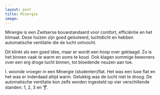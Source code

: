 ```yaml
---
layout: post
title: Minergie
image:
---
```


Minergie is een Zwitserse bouwstandaard voor comfort, efficiëntie en het klimaat. Deze huizen zijn goed geïsoleerd, luchtdicht en hebben automatische ventilatie die de lucht ontvocht.

Dit klinkt als een goed idee, maar er wordt een hoop over geklaagd. Zo is het binnen vaak te warm en soms te koud. Ook klagen sommige bewoners over een erg droge lucht binnen, tot bloedende neuzen aan toe.

I. woonde vroeger in een Minergie (studenten)flat. Het was een luxe flat en het was er inderdaad altijd warm. Gelukkig was de lucht niet te droog. De automatische ventilatie kon zelfs worden ingesteld op vier verschillende standen: 1, 2, 3 en 🍸.
